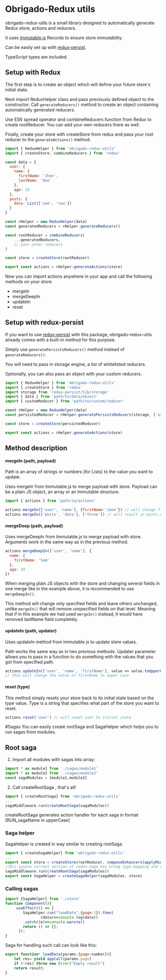 # Obrigado-Redux utils

obrigado-redux-utils is a small library designed to automatically generate Redux store, actions and reducers. 

It uses [Immutable.js](https://immutable-js.github.io/immutable-js/) Records to ensure store immutability.

Can be easily set up with [redux-persist](https://github.com/rt2zz/redux-persist).

TypeScript types are included.

## Setup with Redux
The first step is to create an object which will define your future store's initial state.

Next import ReduxHelper class and pass previously defined object to the constructor. Call ```generateReducers()``` method to create an object containing automatically generated reducers.

Use ES6 spread operator and combineReducers function from Redux to create rootReducer. You can add your own reducers there as well. 

Finally, create your store with createStore from redux and pass your root reducer to the ```generateActions()``` method.

```javascript
import { ReduxHelper } from 'obrigado-redux-utils'
import { createStore, combineReducers } from 'redux'

const data = {
  user: {
    name: {
      firstName: 'Jhon',
      lastName: 'Doe'
    },
    age: 25
  },
  posts: {
    data: List(['one', 'two'])
  }
}

const rHelper = new ReduxHelper(data)
const generatedReducers = rHelper.generateReducers()

const rootReducer = combineReducers(
    ...generatedReducers,
    // your other reducers
)

const store = createStore(rootReducer)

export const actions = rHelper.generateActions(store)
``` 

Now you can import actions anywhere in your app and call the following methods on your store:
* mergeIn
* mergeDeepIn
* updateIn
* reset

## Setup with redux-persist
If you want to use [redux-persist](https://github.com/rt2zz/redux-persist) with this package, obrigado-redux-utils already comes with a built-in method for this purpose.

Simply use ```generatePersistsReducers()``` method instead of ```generateReducers()```.

You will need to pass in storage engine, a list of whitelisted reducers. 

Optionally, you can also pass an object with your custom reducers.

```javascript
import { ReduxHelper } from 'obrigado-redux-utils'
import { createStore } from 'redux'
import storage from 'redux-persist/lib/storage'
import { data } from 'path/to/data/object'
import { customReducer } from 'path/to/custom/reducer'

const rHelper = new ReduxHelper(data)
const persistedReducer = rHelper.generatePersistsReducers(storage, ['user', 'custom'], { custom: customReducer })

const store = createStore(persistedReducer)

export const actions = rHelper.generateActions(store)
```

## Method description 

#### mergeIn (path, payload)

Path is an array of strings or numbers (for Lists) to the value you want to update.

Uses mergeIn from Immutable.js to merge payload with store. Payload can be a plain JS object, an array or an Immutable structure.

```javascript
import { actions } from 'path/to/actions'

actions.mergeIn(['user', 'name'], {firstName:'Jane'}) // will change firstName from John to Jane
actions.mergeIn(['posts', 'data'], ['three']) // will result in posts.data = ['one', 'two', 'three']
```
#### mergeDeep (path, payload)

Uses mergeDeepIn from Immutable.js to merge payload with store. Arguments work in the same way as in the previous method.

```javascript
actions.mergeDeepIn(['user', 'name'], {
  name: {
    firstName: 'Sam'
  },
  age: 34
})
```
When merging plain JS objects with the store and changing several fields in one merge like in the example above, it is recommended to use ```mergeDeepIn()```. 

This method will change only specified fields and leave others unchanged, unlike ```mergeIn()``` that will remove unspecified fields on that level. Meaning that if in this example we had used ```mergeIn()``` instead, it would have removed lastName field completely. 

#### updateIn (path, updater)
Uses updateIn method from Immutable js to update store values.

Path works the same way as in two previous methods.
Updater parameter allows you to pass in a function to do something with the values that you got from specified path.  

```javascript
actions.updateIn(['user', 'name', 'firstName'], value => value.toUpperCase())
// this will change the value of firstName to upper case
```

#### reset (type)
This method simply resets your store back to its initial state based on the type value.
Type is a string that specifies what part of the store you want to reset.
```javascript
actions.reset('user') // will reset user to initial state
``` 
#Sagas
You can easily create rootSaga and SagaHelper which helps you to run sagas from modules.
## Root saga
1. Import all modules with sagas into array:
```javascript
import * as module1 from './sagas/module1'
import * as module2 from './sagas/module2'
const sagaModules = [module1,module2]
``` 
2. Call createRootSaga , that's all! 
```javascript 
import { createRootSaga} from 'obrigado-redux-utils'
...
sagaMiddleware.run(createRootSaga(sagaModules))
```
createRootSaga generates action handler for each saga in format \[RUN_sagaName in upperCase\]
### Saga helper
SagaHelper is created in way similar to creating rootSaga
```javascript  
import { createSagaHelper} from 'obrigado-redux-utils'
...
export const store = createStore(rootReducer, composeEnhancers(applyMiddleware(sagaMiddleware)))
//@ts-ignore current version of redux-saga has wrong type mapping and reuires 2 args
sagaMiddleware.run(createRootSaga(sagaModules))
export const SagaHelper = createSagaHelper(sagaModules, store)
```
### Calling sagas
```javascript  
import {SagaHelper} from './store'
function Component(){
     useEffect(() => {
        SagaHelper.run("loadData",{page:1}).then(
                (data)=>console.log(data))
        .catch((e)=>console.warn(e))
        return () => {};
      });
}
```
Saga for handling such call can look like this:
```javascript   
export function* loadData(params:{page:number}){
    let res= yield appCall(params.page)
    if (!res) throw new Error("Empty result")
    return result;
} 
```
